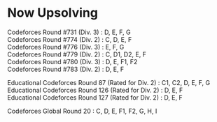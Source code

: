 Now Upsolving
=== 
Codeforces Round #731 (Div. 3) : D, E, F, G  
Codeforces Round #774 (Div. 2) : C, D, E, F  
Codeforces Round #776 (Div. 3) : E, F, G  
Codeforces Round #779 (Div. 2) : C, D1, D2, E, F  
Codeforces Round #780 (Div. 3) : D, E, F1, F2  
Codeforces Round #783 (Div. 2) : D, E, F  
  
Educational Codeforces Round 87 (Rated for Div. 2) : C1, C2, D, E, F, G  
Educational Codeforces Round 126 (Rated for Div. 2) : D, E, F  
Educational Codeforces Round 127 (Rated for Div. 2) : D, E, F  
  
Codeforces Global Round 20 : C, D, E, F1, F2, G, H, I  
